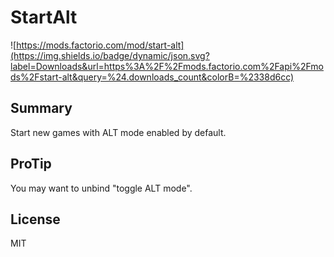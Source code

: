 # StartAlt

![https://mods.factorio.com/mod/start-alt](https://img.shields.io/badge/dynamic/json.svg?label=Downloads&url=https%3A%2F%2Fmods.factorio.com%2Fapi%2Fmods%2Fstart-alt&query=%24.downloads_count&colorB=%2338d6cc)

## Summary

Start new games with ALT mode enabled by default.

## ProTip

You may want to unbind "toggle ALT mode".

## License

MIT
